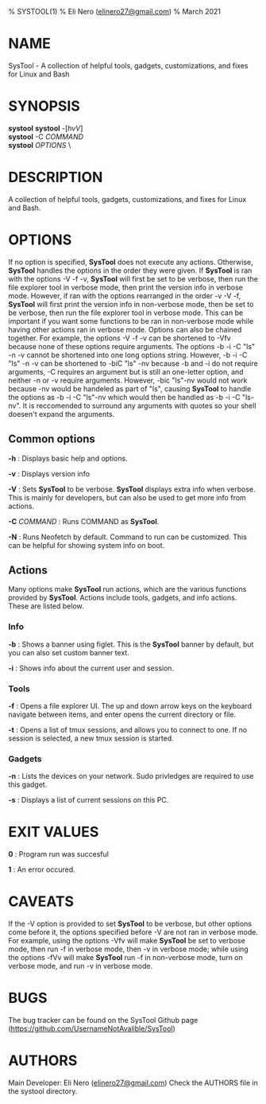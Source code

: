 % SYSTOOL(1)
% Eli Nero (elinero27@gmail.com)
% March 2021

# NAME
SysTool - A collection of helpful tools, gadgets, customizations, and fixes for Linux and Bash

# SYNOPSIS
**systool**
**systool** -[*hvV*] \
**systool** -C *COMMAND* \
**systool** *OPTIONS* \

# DESCRIPTION
A collection of helpful tools, gadgets, customizations, and fixes for Linux and Bash.

# OPTIONS
If no option is specified, **SysTool** does not execute any actions. Otherwise, **SysTool** handles the options in the order they were given. If **SysTool** is ran with the options -V -f -v, **SysTool** will first be set to be verbose, then run the file explorer tool in verbose mode, then print the version info in verbose mode. However, if ran with the options rearranged in the order -v -V -f, **SysTool** will first print the version info in non-verbose mode, then be set to be verbose, then run the file explorer tool in verbose mode. This can be important if you want some functions to be ran in non-verbose mode while having other actions ran in verbose mode. Options can also be chained together. For example, the options -V -f -v can be shortened to -Vfv because none of these options require arguments. The options -b -i -C "ls" -n -v cannot be shortened into one long options string. However, -b -i -C "ls" -n -v can be shortened to -biC "ls" -nv because -b and -i do not require arguments, -C requires an argument but is still an one-letter option, and neither -n or -v require arguments. However, -bic "ls"-nv would not work because -nv would be handeled as part of "ls", causing **SysTool** to handle the options as -b -i -C "ls"-nv which would then be handled as -b -i -C "ls-nv". It is reccomended to surround any arguments with quotes so your shell doesen't expand the arguments.

## Common options

**-h**
: Displays basic help and options.

**-v**
: Displays version info

**-V**
: Sets **SysTool** to be verbose. **SysTool** displays extra info when verbose. This is mainly for developers, but can also be used to get more info from actions.

**-C** *COMMAND*
: Runs COMMAND as **SysTool**.

**-N**
: Runs Neofetch by default. Command to run can be customized. This can be helpful for showing system info on boot.

## Actions
Many options make **SysTool** run actions, which are the various functions provided by **SysTool**. Actions include tools, gadgets, and info actions. These are listed below.

### Info

**-b**
: Shows a banner using figlet. This is the **SysTool** banner by default, but you can also set custom banner text.

**-i**
: Shows info about the current user and session.

### Tools

**-f**
: Opens a file explorer UI. The up and down arrow keys on the keyboard navigate between items, and enter opens the current directory or file.

**-t**
: Opens a list of tmux sessions, and allows you to connect to one. If no session is selected, a new tmux session is started.

### Gadgets

**-n**
: Lists the devices on your network. Sudo privledges are required to use this gadget.

**-s**
: Displays a list of current sessions on this PC.

# EXIT VALUES
**0**
: Program run was succesful

**1**
: An error occured.

# CAVEATS
If the -V option is provided to set **SysTool** to be verbose, but other options come before it, the options specified before -V are not ran in verbose mode. For example, using the options -Vfv will make **SysTool** be set to verbose mode, then run -f in verbose mode, then -v in verbose mode; while using the options -fVv will make **SysTool** run -f in non-verbose mode, turn on verbose mode, and run -v in verbose mode.

# BUGS
The bug tracker can be found on the SysTool Github page (https://github.com/UsernameNotAvalible/SysTool)

# AUTHORS
Main Developer: Eli Nero (elinero27@gmail.com)
Check the AUTHORS file in the systool directory.